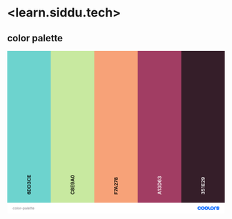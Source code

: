 # <learn.siddu.tech>

## color palette

![Color palette: #6dd3ce, #c8e9a0, #f7a278, #a13d63, #351e29](./color-palette.png)
